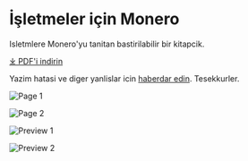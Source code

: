 # İşletmeler için Monero

Isletmlere Monero'yu tanitan bastirilabilir bir kitapcik.

[&#10515; PDF'i indirin](./TBD)

Yazim hatasi ve diger yanlislar icin [haberdar edin](https://github.com/ASchmidt1024/monero-for-merchants-booklet/issues/new/choose). Tesekkurler.

![Page 1](TBD)

![Page 2](TBD)

![Preview 1](TBD)

![Preview 2](TBD)
